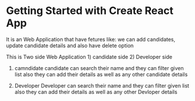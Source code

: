 # Getting Started with Create React App


It is an Web Application that have fetures like: we can add candidates, update candidate details and also have delete option

This is Two side Web Application  1) candidate side 2) Developer side

1) camndidate
candidate can search their name and they can filter given list also they can add their details as well as any other candidate details

2) Developer
Developer can search their name and they can filter given list also they can add their details as well as any other Devloper details
